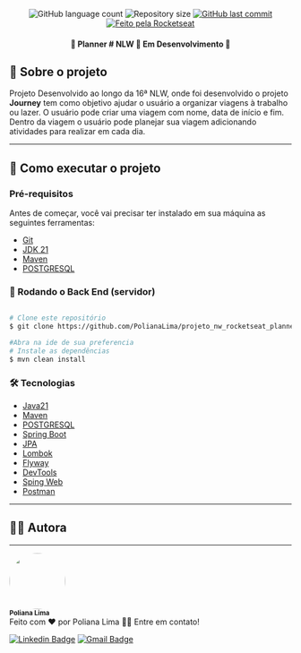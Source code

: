 <p align="center">
  <img alt="GitHub language count" src="https://img.shields.io/github/languages/count/PolianaLima/projeto_nw_rocketseat_planner?color=%2304D361">

  <img alt="Repository size" src="https://img.shields.io/github/repo-size/PolianaLima/projeto_nw_rocketseat_planner">

  <a href="https://github.com/PolianaLima/projeto_nw_rocketseat_planner/commits/master">
    <img alt="GitHub last commit" src="https://img.shields.io/github/last-commit/PolianaLima/projeto_nw_rocketseat_planner">
  </a>

  <a href="https://rocketseat.com.br">
    <img alt="Feito pela Rocketseat" src="https://img.shields.io/badge/feito%20por-PolianaLima-%237519C1">
  </a>
</p>

<h4 align="center"> 
	🚧  Planner # NLW 🚀 Em Desenvolvimento  🚧
</h4>

## 🚀 Sobre o projeto
<p>
Projeto Desenvolvido ao longo da 16ª NLW, onde foi desenvolvido o projeto <b>Journey</b> tem como objetivo 
ajudar o usuário a organizar viagens à trabalho ou lazer. O usuário pode criar uma viagem com nome,
data de início e fim.
Dentro da viagem o usuário pode planejar sua viagem adicionando atividades para realizar em cada dia.
</p>

---
## 🚀 Como executar o projeto

### Pré-requisitos

Antes de começar, você vai precisar ter instalado em sua máquina as seguintes ferramentas:
- [Git](https://git-scm.com)
- [JDK 21](https://www.oracle.com/java/technologies/javase/jdk21-archive-downloads.html)
- [Maven](https://maven.apache.org/download.cgi)
- [POSTGRESQL](https://www.postgresql.org/)

### 🎲 Rodando o Back End (servidor)

```bash

# Clone este repositório
$ git clone https://github.com/PolianaLima/projeto_nw_rocketseat_planner.git

#Abra na ide de sua preferencia
# Instale as dependências
$ mvn clean install

```

### 🛠 Tecnologias
- [Java21](https://www.oracle.com/java/technologies/javase/jdk21-archive-downloads.html)
- [Maven](https://maven.apache.org/download.cgi)
- [POSTGRESQL](https://www.postgresql.org/)
- [Spring Boot](https://spring.io/projects/spring-boot)
- [JPA](https://spring.io/projects/spring-data-jpa)
- [Lombok](https://projectlombok.org/)
- [Flyway](https://flywaydb.org/)
- [DevTools](https://docs.spring.io/spring-boot/docs/current/reference/htmlsingle/#using-boot-devtools)
- [Sping Web](https://spring.io/guides/gs/serving-web-content/)
- [Postman](https://www.postman.com/)
---


## 👩‍💻 Autora

---

<div>
 <img style="border-radius: 50%;" src="https://avatars.githubusercontent.com/u/55353539?s=400&u=52cdca5780242b8b4cb046f7c3cefac448148560&v=4" width="100px;" alt=""/>
 <br />
 <sub><b>Poliana Lima</b></sub></div>
Feito com ❤️ por Poliana Lima 👋🏽 Entre em contato!

[![Linkedin Badge](https://img.shields.io/badge/-PolianaLima-blue?style=flat-square&logo=Linkedin&logoColor=white&link=https://www.linkedin.com/in/poliana-lima-silva-08a1a4116/)](https://www.linkedin.com/in/poliana-lima-silva-08a1a4116/)
[![Gmail Badge](https://img.shields.io/badge/-pollyannati@hotmail.com-c14438?style=flat-square&logo=Gmail&logoColor=white&link=mailto:pollyannati@hotmail.com)](mailto:pollyannati@hotmail.com)
